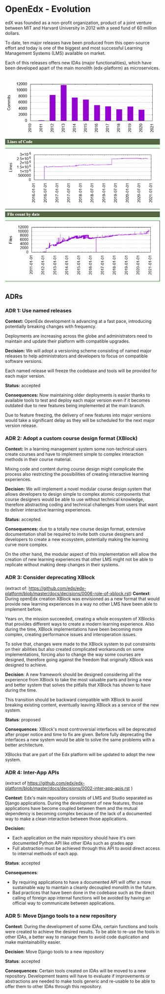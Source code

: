# OpenEdx - Evolution
edX was founded as a non-profit organization, product of a joint venture between MIT and Harvard University in 2012 with a seed fund of 60 million dollars.

To date, ten major releases have been produced from this open-source effort and today is one of the biggest and most successful Learning Management Systems (LMS) available on market.

Each of this releases offers new IDAs (major functionalities), which have been developed apart of the main monolith (edx-platform) as microservices.

##
![openedx commits per year](assets/openEdxCpY.png "Commits per year")
![openedx lines per year](assets/openEdxLines.png "Lines per year")
![openedx files per year](assets/openEdxFiles.png "Files per year")

## ADRs

### ADR 1: Use named releases

**Context:** OpenEdx development is advancing at a fast pace, introducing potentially breaking changes with frequency.

Deployments are increasing across the globe and administrators need to maintain and update their platform with compatible upgrades.

**Decision:** We will adopt a versioning scheme consisting of named major releases to help administrators and developers to focus on compatible software versions. 

Each named release will freeze the codebase and tools will be provided for each major version.

**Status:** accepted

**Consequences:** Now maintaining older deployments is easier thanks to available tools to test and deploy each major version even if it becomes outdated due to new features being implemented at the main branch.

Due to feature freezing, the delivery of new features into major versions would take a significant delay as they will be scheduled for the next major version release.

### ADR 2: Adopt a custom course design format (XBlock)

**Context:** In a learning management system some non-technical users create courses and have to implement simple to complex interaction methods in their course material.

Mixing code and content during course design might complicate the process also restricting the possibilities of creating interactive learning experiences.

**Decision:** We will implement a novel modular course design system that allows developers to design simple to complex atomic components that course designers would be able to use without technical knowledge, therefore abstracting coding and technical challenges from users that want to deliver interactive learning experiences.

**Status:** accepted.

**Consequences:** due to a totally new course design format, extensive documentation shall be required to invite both course designers and developers to create a new ecosystem, potentially making the learning curve more complex.

On the other hand, the modular aspect of this implementation will allow the creation of new learning experiences that other LMS might not be able to replicate without making deep changes in their systems.


### ADR 3: Consider deprecating XBlock
(extract of: https://github.com/edx/edx-platform/blob/master/docs/decisions/0006-role-of-xblock.rst)
**Context**:
During openEdx creation XBlock was envisioned as a new format that would provide new learning experiences in a way no other LMS have been able to implement before. 

Years on, the mission succeeded, creating a whole ecosystem of XBlocks that provides different ways to create a modern learning experience. Also during the time, XBlock implementations have been becoming more complex, creating performance issues and interoperation issues.

To solve that, changes were made to the XBlock system to put constraints on their abilities but also created complicated workarounds on some implementations, forcing also to change the way some courses are designed, therefore going against the freedom that originally XBlock was designed to achieve.

**Decision**:
A new framework should be designed considering all the experience from XBlock to take the most valuable parts and bring a new and better system that solves the pitfalls that XBlock has shown to have during the time.

This transition should be backward compatible with XBlock to avoid breaking existing content, eventually leaving XBlock as a service of the new system.

**Status**: proposed

**Consequences**: XBlock's most controversial interfaces will be deprecated after proper notice and time to fix are given. Before fully deprecating the interfaces a new system would be able to solve the same problems with a better architecture.

XBlocks that are part of the Edx platform will be updated to adopt the new system.

### ADR 4: Inter-App APIs
(extract of https://github.com/edx/edx-platform/blob/master/docs/decisions/0002-inter-app-apis.rst )

**Context**:
Edx's main repository consists of LMS and Studio separated as Django applications. During the development of new features, those applications have become coupled between them and the mutual dependency is becoming complex because of the lack of a documented way to make a clean interaction between those applications.

**Decision:**
- Each application on the main repository should have it's own documented Python API like other IDAs such as grades app
- Full abstraction must be achieved through this API to avoid direct access to internal methods of each app.

**Status**: accepted

**Consequences**:
- By requiring applications to have a documented API will offer a more sustainable way to maintain a cleanly decoupled monolith in the future.
- Bad practices that have been done in the codebase such as the direct calling of foreign app internal functions will be avoided by having an official way to communicate between applications.

### ADR 5: Move Django tools to a new repository

**Context**: During the development of some IDAs, certain functions and tools were created to achieve the desired results. To be able to re-use the tools in other IDAs, a better way to manage them to avoid code duplication and make maintainability easier.

**Decision**:
Move Django tools to a new repository

**Status**: accepted

**Consequences**: Certain tools created on IDAs will be moved to a new repository. Development teams will have to evaluate if improvements or abstractions are needed to make tools generic and re-usable to be able to offer them to other IDAs through this repository.
